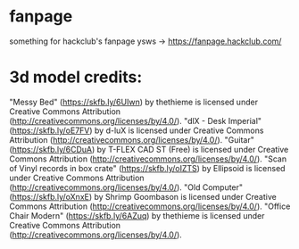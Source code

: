 # fanpage
something for hackclub's fanpage ysws -> https://fanpage.hackclub.com/
# 3d model credits: 
"Messy Bed" (https://skfb.ly/6UIwn) by thethieme is licensed under Creative Commons Attribution (http://creativecommons.org/licenses/by/4.0/).
"dlX - Desk Imperial" (https://skfb.ly/oE7FV) by d-luX is licensed under Creative Commons Attribution (http://creativecommons.org/licenses/by/4.0/).
"Guitar" (https://skfb.ly/6CDuA) by T-FLEX CAD ST (Free) is licensed under Creative Commons Attribution (http://creativecommons.org/licenses/by/4.0/).
"Scan of Vinyl records in box crate" (https://skfb.ly/oIZTS) by Ellipsoid is licensed under Creative Commons Attribution (http://creativecommons.org/licenses/by/4.0/).
"Old Computer" (https://skfb.ly/oXnxE) by Shrimp Goombason is licensed under Creative Commons Attribution (http://creativecommons.org/licenses/by/4.0/).
"Office Chair Modern" (https://skfb.ly/6AZuq) by thethieme is licensed under Creative Commons Attribution (http://creativecommons.org/licenses/by/4.0/).
